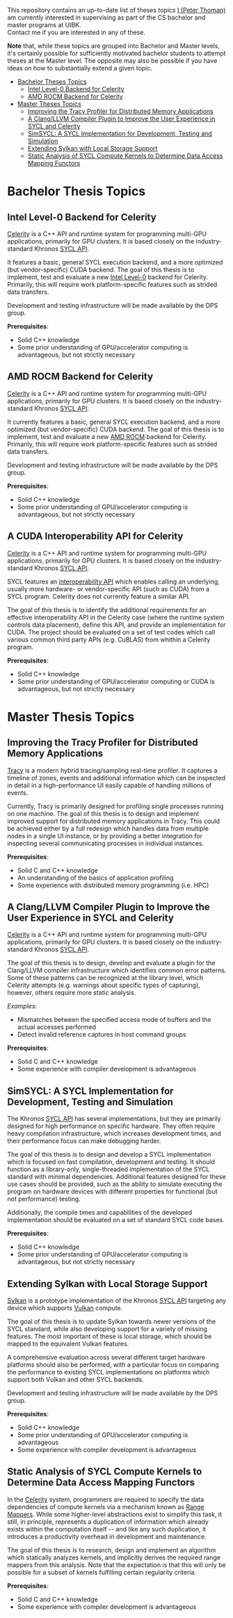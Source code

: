 This repository contains an up-to-date list of theses topics [I (Peter Thoman)](https://dps.uibk.ac.at/~petert/)
am currently interested in supervising as part of the CS bachelor and master programs at UIBK.  
Contact me if you are interested in any of these.

**Note** that, while these topics are grouped into Bachelor and Master levels, it's certainly possible
for sufficiently motivated bachelor students to attempt theses at the Master level. The opposite
may also be possible if you have ideas on how to substantially extend a given topic.

- [Bachelor Theses Topics](#bachelor-theses-topics)
  - [Intel Level-0 Backend for Celerity](#intel-level-0-backend-for-celerity)
  - [AMD ROCM Backend for Celerity](#amd-rocm-backend-for-celerity)
- [Master Theses Topics](#master-theses-topics)
  - [Improving the Tracy Profiler for Distributed Memory Applications](#improving-the-tracy-profiler-for-distributed-memory-applications)
  - [A Clang/LLVM Compiler Plugin to Improve the User Experience in SYCL and Celerity](#a-clangllvm-compiler-plugin-to-improve-the-user-experience-in-sycl-and-celerity)
  - [SimSYCL: A SYCL Implementation for Development, Testing and Simulation](#simsycl-a-sycl-implementation-for-development-testing-and-simulation)
  - [Extending Sylkan with Local Storage Support](#extending-sylkan-with-local-storage-support)
  - [Static Analysis of SYCL Compute Kernels to Determine Data Access Mapping Functors](#static-analysis-of-sycl-compute-kernels-to-determine-data-access-mapping-functors)

# Bachelor Thesis Topics

## Intel Level-0 Backend for Celerity

[Celerity](https://celerity.github.io) is a C++ API and runtime system for programming multi-GPU
applications, primarily for GPU clusters. It is based closely on the industry-standard Khronos
[SYCL API](https://www.khronos.org/sycl).

It features a basic, general SYCL execution backend, and a more optimized (but
vendor-specific) CUDA backend. The goal of this thesis is to implement, test and evaluate a new
[Intel Level-0](https://dgpu-docs.intel.com/technologies/level-zero.html) backend for Celerity.
Primarily, this will require work platform-specific features such as strided data transfers.

Development and testing infrastructure will be made available by the DPS group.

**Prerequisites**:
* Solid C++ knowledge
* Some prior understanding of GPU/accelerator computing is advantageous, but not strictly necessary


## AMD ROCM Backend for Celerity

[Celerity](https://celerity.github.io) is a C++ API and runtime system for programming multi-GPU
applications, primarily for GPU clusters. It is based closely on the industry-standard Khronos
[SYCL API](https://www.khronos.org/sycl).

It currently features a basic, general SYCL execution backend, and a more optimized (but 
vendor-specific) CUDA backend. The goal of this thesis is to implement, test and evaluate a new
[AMD ROCM](https://www.amd.com/en/products/software/rocm.html) backend for Celerity.
Primarily, this will require work platform-specific features such as strided data transfers.

Development and testing infrastructure will be made available by the DPS group.

**Prerequisites**:
* Solid C++ knowledge
* Some prior understanding of GPU/accelerator computing is advantageous, but not strictly necessary


## A CUDA Interoperability API for Celerity

[Celerity](https://celerity.github.io) is a C++ API and runtime system for programming multi-GPU
applications, primarily for GPU clusters. It is based closely on the industry-standard Khronos
[SYCL API](https://www.khronos.org/sycl).

SYCL features an [interoperability API](https://www.oneapi.io/blog/sycl-interoperability-a-deep-dive-into-bridging-cuda-and-oneapi)
which enables calling an underlying, usually more hardware- or vendor-specific API (such as CUDA)
from a SYCL program. Celerity does not currently feature a similar API.

The goal of this thesis is to identify the additional requirements for an effective interoperability
API in the Celerity case (where the runtime system controls data placement), define this API, and provide
an implementation for CUDA. The project should be evaluated on a set of test codes which call
various common third party APIs (e.g. CuBLAS) from whithin a Celerity program.

**Prerequisites**:
* Solid C++ knowledge
* Some prior understanding of GPU/accelerator computing or CUDA is advantageous, but not strictly necessary



# Master Thesis Topics

## Improving the Tracy Profiler for Distributed Memory Applications

[Tracy](https://github.com/wolfpld/tracy) is a modern hybrid tracing/sampling real-time profiler.
It captures a timeline of zones, events and additional information which can be inspected in 
detail in a high-performance UI easily capable of handling millions of events.

Currently, Tracy is primarily designed for profiling single processes running on one machine.
The goal of this thesis is to design and implement improved support for distributed memory 
applications in Tracy. This could be achieved either by a full redesign which handles data from
multiple nodes in a single UI instance, or by providing a better integration for inspecting
several communicating processes in individual instances.

**Prerequisites**:
* Solid C and C++ knowledge
* An understanding of the basics of application profiling
* Some experience with distributed memory programming (i.e. HPC)


## A Clang/LLVM Compiler Plugin to Improve the User Experience in SYCL and Celerity

[Celerity](https://celerity.github.io) is a C++ API and runtime system for programming multi-GPU
applications, primarily for GPU clusters. It is based closely on the industry-standard Khronos
[SYCL API](https://www.khronos.org/sycl).

The goal of this thesis is to design, develop and evaluate a plugin for the Clang/LLVM compiler
infrastructure which identifies common error patterns. Some of these patterns can be recognized
at the library level, which Celerity attempts (e.g. warnings about specific types of capturing),
however, others require more static analysis.

*Examples*:
* Mismatches between the specified access mode of buffers and the actual accesses performed
* Detect invalid reference captures in host command groups

**Prerequisites**:
* Solid C and C++ knowledge
* Some experience with compiler development is advantageous


## SimSYCL: A SYCL Implementation for Development, Testing and Simulation

The Khronos [SYCL API](https://www.khronos.org/sycl) has several implementations, but they
are primarily designed for high performance on specific hardware. They often require heavy
compilation infrastructure, which increases development times, and their performance focus
can make debugging harder.

The goal of this thesis is to design and develop a SYCL implementation which is focused on
fast compilation, development and testing. It should function as a library-only,
single-threaded implementation of the SYCL standard with minimal dependencies.
Additional features designed for these use cases should be provided, such as the ability to 
simulate executing the program on hardware devices with different properties for functional
(but not performance) testing.

Additionally, the compile times and capabilities of the developed implementation should be
evaluated on a set of standard SYCL code bases.

**Prerequisites**:
* Solid C++ knowledge
* Some prior understanding of GPU/accelerator computing is advantageous, but not strictly necessary


## Extending Sylkan with Local Storage Support

[Sylkan](https://dl.acm.org/doi/10.1145/3456669.3456683) is a prototype implementation of the
Khronos [SYCL API](https://www.khronos.org/sycl) targeting any device which supports 
[Vulkan](https://www.vulkan.org/) compute.

The goal of this thesis is to update Sylkan towards newer versions of the SYCL standard,
while also developing support for a variety of missing features. The most important of these
is local storage, which should be mapped to the equivalent Vulkan features.

A comprehensive evaluation across several different target hardware platforms should also be
performed, with a particular focus on comparing the performance to existing SYCL implementations
on platforms which support both Vulkan and other SYCL backends.

Development and testing infrastructure will be made available by the DPS group.

**Prerequisites**:
* Solid C++ knowledge
* Some prior understanding of GPU/accelerator computing is advantageous
* Some experience with compiler development is advantageous


## Static Analysis of SYCL Compute Kernels to Determine Data Access Mapping Functors

In the [Celerity](https://celerity.github.io) system, programmers are required to specify
the data dependencies of compute kernels via a mechanism known as
[Range Mappers](https://celerity.github.io/docs/range-mappers). While some higher-level
abstractions exist to simplify this task, it still, in principle, represents a duplication of
information which already exists within the computation itself -- and like any such duplication,
it introduces a productivity overhead in development and maintenance.

The goal of this thesis is to research, design and implement an algorithm which statically
analyzes kernels, and implicitly derives the required range mappers from this analysis.
Note that the expectation is that this will only be possible for a subset of kernels fulfilling
certain regularity criteria.

**Prerequisites**:
* Solid C and C++ knowledge
* Some experience with compiler development is advantageous
